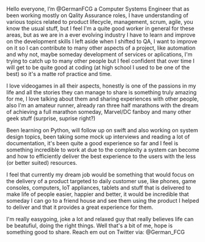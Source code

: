 Hello everyone, I’m @GermanFCG a Computer Systems Engineer that as been working mostly on Qality Assurance roles, 
I have understanding of various topics related to product lifecycle, management, scrum, agile, you know the usual
stuff, but I feel I'm a quite good worker in general for these areas, but as we are in a ever evolving industry
I have to learn and improve on the development skills I left aside when I shifted to QA, I want to improve on it
so I can contribute to many other aspects of a project, like automation and why not, maybe someday development of
services or aplications, I'm trying to catch up to many other people but I feel confident that over time I will
get to be quite good at coding (at high school I used to be one of the best) so it's a matte rof practice and time.

I love videogames in all their aspects, honestly is one of the passions in my life and all the stories they can
manage to share is something truly amazing for me, I love talking about them and sharing experiences with other
people, also I'm an amateur runner, already ran three half marathons with the dream of achieving a full marathon 
someday, Marvel/DC fanboy and many other geek stuff (surprise, suprise right?)
 
Been learning on Python, will follow up on swift and also working on system design topics, been taking some mock
up interviews and reading a lot of documentation, it's been quite a good experience so far and I feel is something
incredible to work at due to the complexity a system can become and how to efficiently deliver the best experience
to the users with the less (or better suited) resources.

I feel that currently my dream job would be something that would focus on the delivery of a product targeted to daily
customer use, like phones, game consoles, computers, IoT appliances, tablets and stuff that is delivered to make life
of people easier, happier and better, it would be incredible that someday I can go to a friend house and see them
using the product I helped to deliver and that it provides a great experience for them.
 
I'm really easygoing, joke a lot and relaxed guy that really believes life can be beatufiul, doing the right things.
Well that's a bit of me, hope is something good to share.
Reach em out on Twitter via: @German_FCG

<!---
GermanFCG/GermanFCG is a ✨ special ✨ repository because its `README.md` (this file) appears on your GitHub profile.
You can click the Preview link to take a look at your changes.
--->
